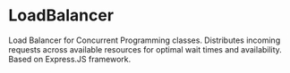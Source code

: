 # LoadBalancer
Load Balancer for Concurrent Programming classes.
Distributes incoming requests across available resources for optimal wait times and availability.
Based on Express.JS framework.
